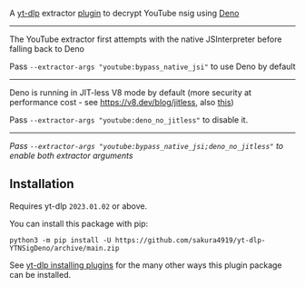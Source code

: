 A [yt-dlp](https://github.com/yt-dlp/yt-dlp) extractor [plugin](https://github.com/yt-dlp/yt-dlp#plugins) to decrypt YouTube nsig using [Deno](https://deno.land)

---

The YouTube extractor first attempts with the native JSInterpreter before falling back to Deno

Pass `--extractor-args "youtube:bypass_native_jsi"` to use Deno by default

---

Deno is running in JIT-less V8 mode by default (more security at performance cost - see https://v8.dev/blog/jitless, also [this](https://gist.github.com/sakura4919/df97467b169579e00f30d9049b15ab67?permalink_comment_id=4297519#gistcomment-4297519))

Pass `--extractor-args "youtube:deno_no_jitless"` to disable it.

---

*Pass `--extractor-args "youtube:bypass_native_jsi;deno_no_jitless"` to enable both extractor arguments*


## Installation

Requires yt-dlp `2023.01.02` or above.

You can install this package with pip:
```
python3 -m pip install -U https://github.com/sakura4919/yt-dlp-YTNSigDeno/archive/main.zip
```

See [yt-dlp installing plugins](https://github.com/yt-dlp/yt-dlp#installing-plugins) for the many other ways this plugin package can be installed.

